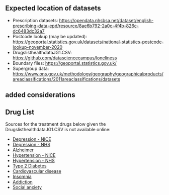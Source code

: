 ## Expected location of datasets

- Prescription datasets: https://opendata.nhsbsa.net/dataset/english-prescribing-data-epd/resource/8ae6b792-2a0c-4f4b-826c-dc6483dc32a7
- Postcode lookup (may be updated): https://geoportal.statistics.gov.uk/datasets/national-statistics-postcode-lookup-november-2020
- DrugslisthealthdataJG1.CSV: https://github.com/datasciencecampus/loneliness
- Boundary files: https://geoportal.statistics.gov.uk/
- Supergroup data: https://www.ons.gov.uk/methodology/geography/geographicalproducts/areaclassifications/2011areaclassifications/datasets


## added considerations

## Drug List
Sources for the treatment drugs below given the DrugslisthealthdataJG1.CSV is not available online:
* [Depression - NICE](https://bnf.nice.org.uk/treatment-summaries/antidepressant-drugs/)
* [Depression - NHS](https://www.nhs.uk/mental-health/talking-therapies-medicine-treatments/medicines-and-psychiatry/antidepressants/overview/)
* [Alzheimer](https://www.nice.org.uk/guidance/ta217)
* [Hypertension - NICE](https://bnf.nice.org.uk/treatment-summaries/hypertension/#related-drugs)
* [Hypertension - NHS](https://www.nhs.uk/conditions/high-blood-pressure-hypertension/treatment/#:~:text=Common%20examples%20are%20amlodipine%2C%20felodipine,and%20verapamil%2C%20are%20also%20available.)
* [Type 2 Diabetes](https://bnf.nice.org.uk/treatment-summaries/type-2-diabetes/)
* [Cardiovascular disease](https://www.nhs.uk/conditions/coronary-heart-disease/treatment/)
* [Insomnia](https://cks.nice.org.uk/topics/insomnia/)
* [Addiction](https://cks.nice.org.uk/topics/opioid-dependence/)
* [Social anxiety](https://cks.nice.org.uk/topics/generalized-anxiety-disorder/prescribing-information/escitalopram-paroxetine-sertraline/)